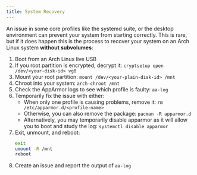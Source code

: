 ```yaml
---
title: System Recovery
---
```


An issue in some core profiles like the systemd suite, or the desktop environment can prevent your system from starting correctly. This is rare, but if it does happen this is the process to recover your system on an Arch Linux system **without subvolumes**:

1. Boot from an Arch Linux live USB
1. If you root partition is encrypted, decrypt it: `cryptsetup open /dev/<your-disk-id> vg0`
1. Mount your root partition: `mount /dev/<your-plain-disk-id> /mnt`
1. Chroot into your system: `arch-chroot /mnt`
1. Check the AppArmor logs to see which profile is faulty: `aa-log`
1. Temporarily fix the issue with either:
    - When only one profile is causing problems, remove it: `rm /etc/apparmor.d/<profile-name>`
    - Otherwise, you can also remove the package: `pacman -R apparmor.d`
    - Alternatively, you may temporarily disable apparmor as it will allow you to
      boot and study the log: `systemctl disable apparmor`
1. Exit, unmount, and reboot:
   ```sh
   exit
   umount -R /mnt
   reboot
   ```
1. Create an issue and report the output of `aa-log`
